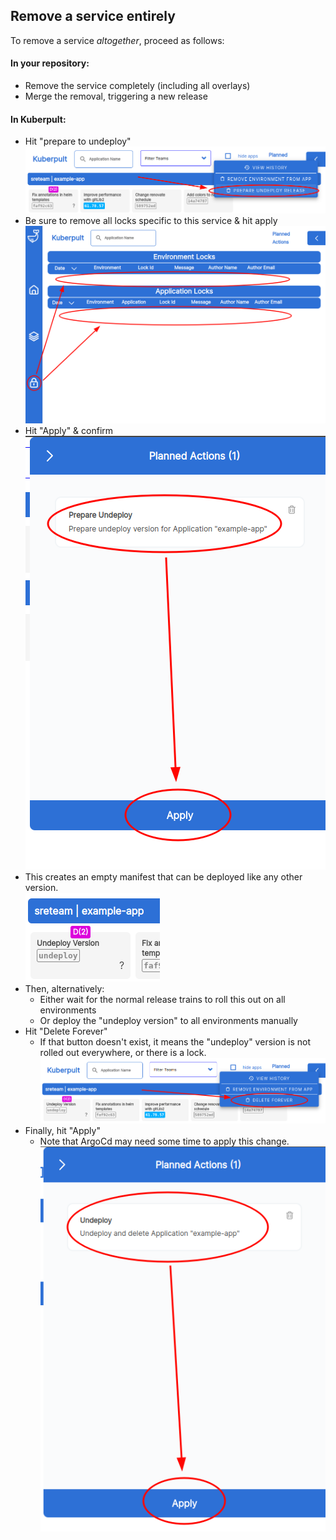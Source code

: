 ## Remove a service entirely

To remove a service _altogether_, proceed as follows:


#### In your repository:

- Remove the service completely (including all overlays)
- Merge the removal, triggering a new release

#### In Kuberpult:

- Hit "prepare to undeploy"  
  ![](../assets/img/undeploy/prepare.png)
- Be sure to remove all locks specific to this service & hit apply  
  ![](../assets/img/undeploy/locks.png)
- Hit "Apply" & confirm  
  ![](../assets/img/undeploy/apply.png)
- This creates an empty manifest that can be deployed like any other version.  
  ![](../assets/img/undeploy/version.png)
- Then, alternatively:
  - Either wait for the normal release trains to roll this out on all environments
  - Or deploy the "undeploy version" to all environments manually
- Hit "Delete Forever"
  - If that button doesn't exist, it means the "undeploy" version is not rolled out everywhere, or there is a lock.  
    ![](../assets/img/undeploy/delete_forever.png)
- Finally, hit "Apply"
  - Note that ArgoCd may need some time to apply this change.  
    ![](../assets/img/undeploy/delete_forever_apply.png)
